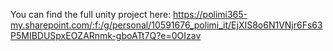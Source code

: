 You can find the full unity project here:
https://polimi365-my.sharepoint.com/:f:/g/personal/10591676_polimi_it/EjXIS8o6N1VNjr6Fs63P5MIBDUSpxEOZARnmk-gboATt7Q?e=0OIzav